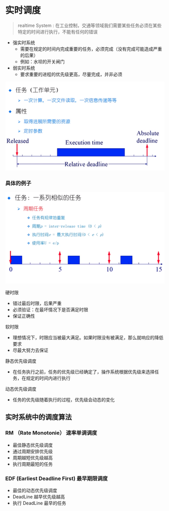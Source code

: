 # 实时调度

> realtime System : 在工业控制，交通等领域我们需要某些任务必须在某些特定的时间进行执行，不能有任何的错误

* 强实时系统
  * 需要在规定的时间内完成重要的任务，必须完成（没有完成可能造成严重的后果）
  * 例如：水坝的开关闸门
* 弱实时系统
  * 要求重要的进程的优先级更高，尽量完成，并非必须

![](./img/8_5_1.png)

### 具体的例子

![](./img/8_5_2.png)

硬时限

* 错过最后时限，后果严重
* 必须验证：在最坏情况下是否满足时限
* 保证正确性

软时限

* 理想情况下，时限应当被最大满足。如果时限没有被满足，那么就响应的降低要求
* 尽最大努力去保证



静态优先级调度

* 在任务执行之前，任务的优先级已经确定了，操作系统根据优先级来选择任务，在规定的时间内进行执行

动态优先级调度

* 任务的优先级随着执行的过程，优先级会动态的变化 



## 实时系统中的调度算法

### RM （Rate Monotonie） 速率单调调度

* 最佳静态优先级调度
* 通过周期安排优先级
* 周期越短优先级越高
* 执行周期最短的任务

### EDF (Earliest Deadline First) 最早期限调度

* 最佳的动态优先级调度
* DeadLine 越早优先级越高
* 执行 DeadLine 最早的任务



